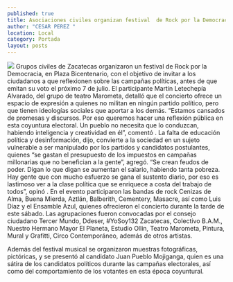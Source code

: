 ```yaml
---
published: true
title: Asociaciones civiles organizan festival  de Rock por la Democracia en la ciudad
author: "CESAR PEREZ "
location: Local
category: Portada
layout: posts
---
```


![](http://i.imgur.com/Ypw5Mkqm.jpg)
Grupos civiles de Zacatecas organizaron un festival de Rock por la Democracia, en Plaza Bicentenario, con el objetivo de invitar a los ciudadanos a que reflexionen sobre las campañas políticas, antes de que emitan su voto el próximo 7 de julio. 
El participante Martín Letechepía Alvarado, del grupo de teatro Marometa, detalló que el concierto ofrece un espacio de expresión a quienes no militan en ningún partido político, pero que tienen ideologías sociales que aportar a los demás.
“Estamos cansados de promesas  y discursos. Por eso queremos hacer una reflexión pública en esta coyuntura electoral. Un pueblo no necesita que lo conduzcan, habiendo inteligencia y creatividad en él”, comentó
.
La falta de educación política y desinformación, dijo, convierte a la sociedad en un sujeto vulnerable a ser manipulado por los partidos y candidatos postulantes, quienes “se gastan el presupuesto de los impuestos en campañas millonarias que no benefician a la gente”, agregó.
“Se crean feudos de poder. Digan lo que digan se aumentan el salario, habiendo tanta pobreza. Hay gente que con mucho esfuerzo se gana el sustento diario, por eso es lastimoso ver a la clase política que se enriquece a costa del trabajo de todos”, opinó
.
En el evento participaron las bandas de rock Cenizas de Alma, Buena Mierda, Aztlán, Balberith, Cementery, Masacre, así como Luis Díaz y el Ensamble Azul, quienes ofrecieron el concierto durante la tarde de este sábado.
Las agrupaciones fueron convocadas por el consejo ciudadano Tercer Mundo, Ddeser, #YoSoy132 Zacatecas, Colectivo B.A.M., Nuestro Hermano Mayor El Planeta, Estudio Ollin, Teatro Marometa, Pintura, Mural y Grafitti, Circo Contemporáneo, además de otros artistas.

Además del festival musical se organizaron muestras fotográficas, pictóricas, y se presentó al candidato Juan Pueblo Mojiganga, quien es una sátira de los candidatos políticos durante las campañas electorales, así como del comportamiento de los votantes en esta época coyuntural.
